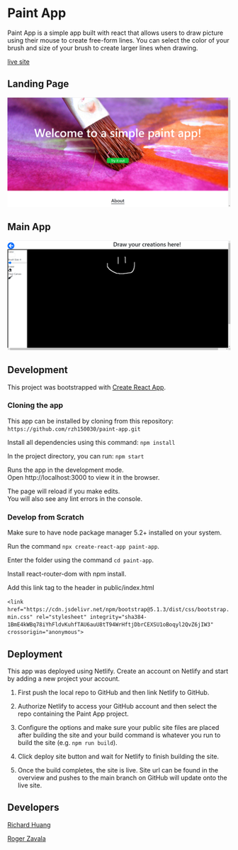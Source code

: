 # Paint App

Paint App is a simple app built with react that allows users to draw picture using their mouse to create free-form lines. You can select the color of your brush and size of your brush to create larger lines when drawing.

[live site](https://blissful-bassi-ede06c.netlify.app/)


## Landing Page
![landing-page](src/images/Screenshot_2021-11-20_135219.png)

## Main App
![app-screenshot](src/images/Screenshot_2021-11-20_133700.png)

## Development

This project was bootstrapped with [Create React App](https://github.com/facebook/create-react-app).

### Cloning the app

This app can be installed by cloning from this repository:
`https://github.com/rzh150030/paint-app.git`

Install all dependencies using this command:
`npm install`

In the project directory, you can run:
`npm start`

Runs the app in the development mode.\
Open http://localhost:3000 to view it in the browser.

The page will reload if you make edits.\
You will also see any lint errors in the console.

### Develop from Scratch

Make sure to have node package manager 5.2+ installed on your system.

Run the command `npx create-react-app paint-app`.

Enter the folder using the command `cd paint-app`.

Install react-router-dom with npm install.

Add this link tag to the header in public/index.html

`<link href="https://cdn.jsdelivr.net/npm/bootstrap@5.1.3/dist/css/bootstrap.min.css" rel="stylesheet" integrity="sha384-1BmE4kWBq78iYhFldvKuhfTAU6auU8tT94WrHftjDbrCEXSU1oBoqyl2QvZ6jIW3" crossorigin="anonymous">`


## Deployment

This app was deployed using Netlify. Create an account on Netlify and start by adding a new project your account.

1. First push the local repo to GitHub and then link Netlify to GitHub.

2. Authorize Netlify to access your GitHub account and then select the repo containing the Paint App project.

3. Configure the options and make sure your public site files are placed after building the site and your build command is whatever you run to build the site (e.g. `npm run build`).

4. Click deploy site button and wait for Netlify to finish building the site.

5. Once the build completes, the site is live. Site url can be found in the overview and pushes to the main branch on GitHub will update onto the live site.


## Developers

[Richard Huang](https://github.com/rzh150030)

[Roger Zavala](https://github.com/Rzavala414)
